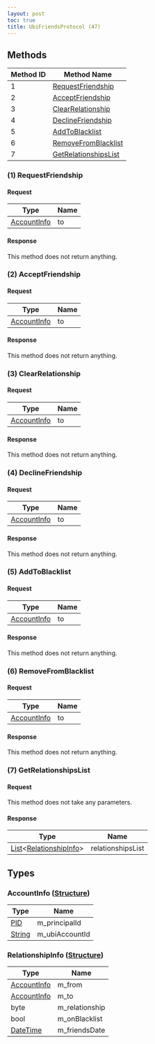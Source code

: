 ```yaml
---
layout: post
toc: true
title: UbiFriendsProtocol (47)
---
```


## Methods

| Method ID | Method Name                                     |
| --------- | ----------------------------------------------- |
| 1         | [RequestFriendship](#1-requestfriendship)       |
| 2         | [AcceptFriendship](#2-acceptfriendship)         |
| 3         | [ClearRelationship](#3-clearrelationship)       |
| 4         | [DeclineFriendship](#4-declinefriendship)       |
| 5         | [AddToBlacklist](#5-addtoblacklist)             |
| 6         | [RemoveFromBlacklist](#6-removefromblacklist)   |
| 7         | [GetRelationshipsList](#7-getrelationshipslist) |

### (1) RequestFriendship
#### Request

| Type                                  | Name |
| ------------------------------------- | ---- |
| [AccountInfo](#accountinfo-structure) | to   |

#### Response
This method does not return anything.

### (2) AcceptFriendship
#### Request

| Type                                  | Name |
| ------------------------------------- | ---- |
| [AccountInfo](#accountinfo-structure) | to   |

#### Response
This method does not return anything.

### (3) ClearRelationship
#### Request

| Type                                  | Name |
| ------------------------------------- | ---- |
| [AccountInfo](#accountinfo-structure) | to   |

#### Response
This method does not return anything.

### (4) DeclineFriendship
#### Request

| Type                                  | Name |
| ------------------------------------- | ---- |
| [AccountInfo](#accountinfo-structure) | to   |

#### Response
This method does not return anything.

### (5) AddToBlacklist
#### Request

| Type                                  | Name |
| ------------------------------------- | ---- |
| [AccountInfo](#accountinfo-structure) | to   |

#### Response
This method does not return anything.

### (6) RemoveFromBlacklist
#### Request

| Type                                  | Name |
| ------------------------------------- | ---- |
| [AccountInfo](#accountinfo-structure) | to   |

#### Response
This method does not return anything.

### (7) GetRelationshipsList
#### Request
This method does not take any parameters.

#### Response

| Type                                                          | Name              |
| ------------------------------------------------------------- | ----------------- |
| [List]&lt;[RelationshipInfo](#relationshipinfo-structure)&gt; | relationshipsList |

## Types

### AccountInfo ([Structure])

| Type     | Name           |
| -------- | -------------- |
| [PID]    | m_principalId  |
| [String] | m_ubiAccountId |

### RelationshipInfo ([Structure])

| Type                                  | Name           |
| ------------------------------------- | -------------- |
| [AccountInfo](#accountinfo-structure) | m_from         |
| [AccountInfo](#accountinfo-structure) | m_to           |
| byte                                  | m_relationship |
| bool                                  | m_onBlacklist  |
| [DateTime]                            | m_friendsDate  |

[PID]: /docs/nex/types#pid
[String]: /docs/nex/types#string
[List]: /docs/nex/types#list
[DateTime]: /docs/nex/types#datetime
[Structure]: /docs/nex/types#structure
